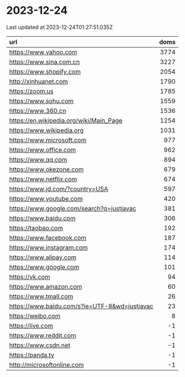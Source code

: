 # 2023-12-24

<!-- BEGIN -->
Last updated at 2023-12-24T01:27:51.035Z

url | doms
:- | -:
https://www.yahoo.com | 3774
https://www.sina.com.cn | 3227
https://www.shopify.com | 2054
http://xinhuanet.com | 1790
https://zoom.us | 1785
https://www.sohu.com | 1559
https://www.360.cn | 1536
https://en.wikipedia.org/wiki/Main_Page | 1254
https://www.wikipedia.org | 1031
https://www.microsoft.com | 977
https://www.office.com | 962
https://www.qq.com | 894
https://www.okezone.com | 679
https://www.netflix.com | 674
https://www.jd.com/?country=USA | 597
https://www.youtube.com | 420
https://www.google.com/search?q=justjavac | 381
https://www.baidu.com | 306
https://taobao.com | 192
https://www.facebook.com | 187
https://www.instagram.com | 174
https://www.alipay.com | 114
https://www.google.com | 101
https://vk.com | 94
https://www.amazon.com | 60
https://www.tmall.com | 26
https://www.baidu.com/s?ie=UTF-8&wd=justjavac | 23
https://weibo.com | 8
https://live.com | -1
https://www.reddit.com | -1
https://www.csdn.net | -1
https://panda.tv | -1
http://microsoftonline.com | -1
<!-- END -->
